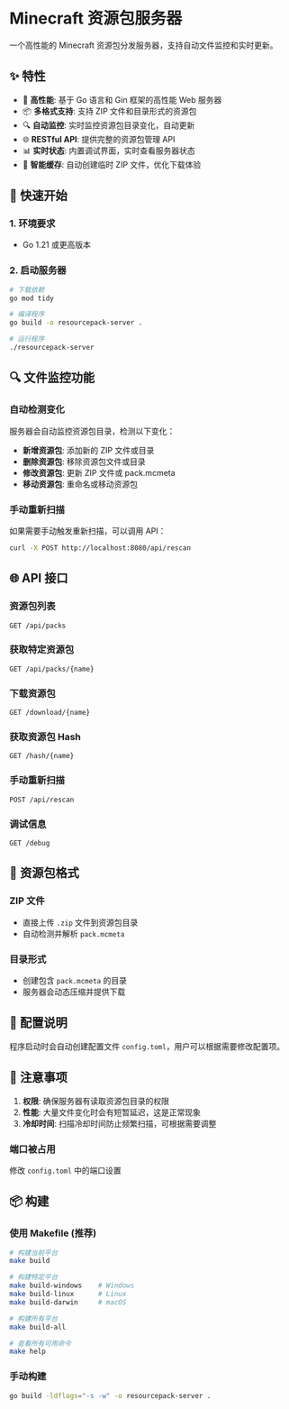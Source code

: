 # Minecraft 资源包服务器

一个高性能的 Minecraft 资源包分发服务器，支持自动文件监控和实时更新。

## ✨ 特性

- 🚀 **高性能**: 基于 Go 语言和 Gin 框架的高性能 Web 服务器
- 📦 **多格式支持**: 支持 ZIP 文件和目录形式的资源包
- 🔍 **自动监控**: 实时监控资源包目录变化，自动更新
- 🌐 **RESTful API**: 提供完整的资源包管理 API
- 📊 **实时状态**: 内置调试界面，实时查看服务器状态
- 💾 **智能缓存**: 自动创建临时 ZIP 文件，优化下载体验

## 🚀 快速开始

### 1. 环境要求

- Go 1.21 或更高版本

### 2. 启动服务器

```bash
# 下载依赖
go mod tidy

# 编译程序
go build -o resourcepack-server .

# 运行程序
./resourcepack-server
```

## 🔍 文件监控功能

### 自动检测变化

服务器会自动监控资源包目录，检测以下变化：

- **新增资源包**: 添加新的 ZIP 文件或目录
- **删除资源包**: 移除资源包文件或目录  
- **修改资源包**: 更新 ZIP 文件或 pack.mcmeta
- **移动资源包**: 重命名或移动资源包

### 手动重新扫描

如果需要手动触发重新扫描，可以调用 API：

```bash
curl -X POST http://localhost:8080/api/rescan
```

## 🌐 API 接口

### 资源包列表
```
GET /api/packs
```

### 获取特定资源包
```
GET /api/packs/{name}
```

### 下载资源包
```
GET /download/{name}
```

### 获取资源包 Hash
```
GET /hash/{name}
```

### 手动重新扫描
```
POST /api/rescan
```

### 调试信息
```
GET /debug
```

## 📁 资源包格式

### ZIP 文件
- 直接上传 `.zip` 文件到资源包目录
- 自动检测并解析 `pack.mcmeta`

### 目录形式
- 创建包含 `pack.mcmeta` 的目录
- 服务器会动态压缩并提供下载

## 📝 配置说明

程序启动时会自动创建配置文件 `config.toml`，用户可以根据需要修改配置项。
## 📝 注意事项

1. **权限**: 确保服务器有读取资源包目录的权限
2. **性能**: 大量文件变化时会有短暂延迟，这是正常现象
3. **冷却时间**: 扫描冷却时间防止频繁扫描，可根据需要调整

### 端口被占用
修改 `config.toml` 中的端口设置

## 📦 构建

### 使用 Makefile (推荐)
```bash
# 构建当前平台
make build

# 构建特定平台
make build-windows    # Windows
make build-linux      # Linux
make build-darwin     # macOS

# 构建所有平台
make build-all

# 查看所有可用命令
make help
```

### 手动构建
```bash
go build -ldflags="-s -w" -o resourcepack-server .
```
